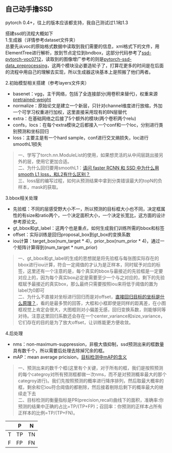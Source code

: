 ## 自己动手撸SSD

pytorch 0.4+，往上的版本应该都支持，我自己测试过1.1和1.3


搭建ssd的流程大概如下  
1.生成器（详情参考dataset文件夹）  
总要先从voc的原始格式数据中读取到我们需要的信息，xml格式下的文件，用ElementTree进行解析，放到节点定位到bndbox，这部分代码参考了[ssd-pytorch-voc0712](https://github.com/amdegroot/ssd.pytorch/blob/master/data/voc0712.py)，读取到的图像增广参考的则是[pytorch-ssd-data_preprocessing](https://github.com/qfgaohao/pytorch-ssd/blob/master/vision/ssd/data_preprocessing.py)，这两个模块没必要造轮子了，打算花更多的时间是在后面的流程中用自己的理解去实现，所以生成器这块基本上是照搬了他们两者。

2.初始模型相关搭建（参考layers文件夹）  
- basenet：vgg，主干网络，包括了全连接部分(用卷积来替代)，权重来源[pretrained-weight](https://github.com/amdegroot/ssd.pytorch#training-ssd)  
- normalize：原始论文是建立一个新层，只针对channel维度进行放缩，外加一个可学习权重进行加权，这里直接采用现有的BN层替代
- extra：在基础网络之后接了5个额外的模块(两个卷积两个relu)
- confs，locs：在每个extra模块之后都接入一个conf和一个loc，分别进行类别预测和坐标回归
- loss：主要主是有一个hard sample，conf进行交叉熵损失，loc进行smoothL1损失
>一、学写了torch.nn.ModuleList的使用，如果想灵活的从中间层跳出接另外的层，使用它更加合适。  
>二、为什么回归要用smoothL1：[请问 faster RCNN 和 SSD 中为什么用smooth L1 loss，和L2有什么区别？](https://www.zhihu.com/question/58200555)  
>三、loss层的编写过程，如何从预测结果中拿到分类错误最大的topN的负样本，mask的获取。


3.bbox相关处理
- 先验框：不同的层感受野大小不一，所以预测的目标框大小也不同，决定框属性的有size和ratio两个，一个决定面积大小，一个决定长宽比，这方面的设计参考原论文。
- gt_bbox和gt_label：这两个也是重点，如何生成我们训练所需的bbox和标签
- offset：实际训练是回归proposal_box到gt_box的变换系数
- iou计算：target_box(num_target * 4)，prior_box(num_prior * 4)，通过一个矩阵计算得到(num_target * num_prior)

>一、gt_bbox和gt_label的生成的思想就是将先验框与每张图实际存在的bbox进行iou计算，符合一定阈值的才认为是正样本，同时赋予对应的标签，这里还有一个注意的是，每个真实的bbox与最接近的先验框是一定要对应上的，因为每个真实box必定是需要至少一个与之对应的，剩下的先验框赋予最接近的真实box，那么最终只需要按照iou来将低于阈值的置为label为0即可  
>二、为什么不直接对坐标进行回归而是对offset，[直接回归目标的坐标是什么原理？](https://www.zhihu.com/question/304307091/answer/544905898?utm_source=com.tencent.tim&utm_medium=social&utm_oi=722819296425701376)，看的是最多赞的回答，大框和小框即使是同样的距离差，在小图框视觉上肯定会很大，大图框则对小偏差无感，回归变换系数，则能够同等对待。注意这里回归系数还会存在一个center_variance和size_variance，它们存在的目的是为了放大offset，让训练能更方便收敛。

4.后处理
- nms：non-maximum-suppression，非极大值抑制，ssd预测出来的框数量具有数千个，所以需要后处理去除掉冗余的框。
- mAP：mean average pricision，[目标检测中mAP的含义](https://www.zhihu.com/question/53405779)

>一、预测出来的数千个框(这里有个关键，对于所有的框，我们是按照预测的每个categroy对所有预测框都做一次nms，而不是对预测概率最大的那个categroy进行)。我们先按照预测的概率进行降序排列，然后取最大概率的框，剩余和它iou符合阈值的都剔除，然后接着剔除后剩下的概率最大的继续走下去  
>二、目标检测的衡量指标是PR(precision,recall)曲线下的面积，准确率:你预测的结果中正确的占比=TP/(TP+FP)；召回率：你预测的正样本占所有正样本的比例=TP/(TP+FN)。

||P|N|
|-----|-----|-----|
|T|TP|TN|
|F|FP|FN|